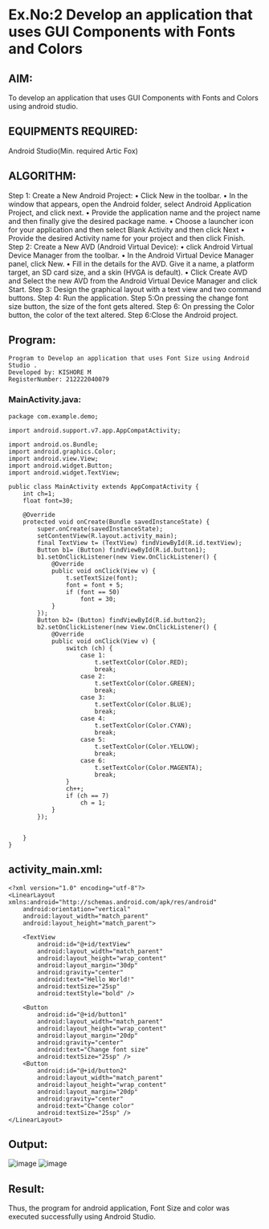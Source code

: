 
# Ex.No:2 Develop an application that uses GUI Components with Fonts and Colors

## AIM:
To develop an application that uses GUI Components with Fonts and Colors using android studio.

## EQUIPMENTS REQUIRED:
Android Studio(Min. required Artic Fox)

## ALGORITHM:

Step 1: Create a New Android Project:
              • Click New in the toolbar.
              • In the window that appears, open the Android folder, select Android Application Project,
              and click next.
              • Provide the application name and the project name and then finally give the desired
              package name.
              • Choose a launcher icon for your application and then select Blank Activity and then click
              Next
              • Provide the desired Activity name for your project and then click Finish.
Step 2: Create a New AVD (Android Virtual Device):
        • click Android Virtual Device Manager from the toolbar.
        • In the Android Virtual Device Manager panel, click New.
        • Fill in the details for the AVD. Give it a name, a platform target, an SD card size, and
        a skin (HVGA is default).
        • Click Create AVD and Select the new AVD from the Android Virtual Device
        Manager and click Start.
Step 3: Design the graphical layout with a text view and two command buttons.
Step 4: Run the application.
Step 5:On pressing the change font size button, the size of the font gets altered.
Step 6: On pressing the Color button, the color of the text altered.
Step 6:Close the Android project. 

## Program:
 ```
Program to Develop an application that uses Font Size using Android Studio .
Developed by: KISHORE M
RegisterNumber: 212222040079
```

### MainActivity.java:
```
package com.example.demo;

import android.support.v7.app.AppCompatActivity;

import android.os.Bundle;
import android.graphics.Color;
import android.view.View;
import android.widget.Button;
import android.widget.TextView;

public class MainActivity extends AppCompatActivity {
    int ch=1;
    float font=30;

    @Override
    protected void onCreate(Bundle savedInstanceState) {
        super.onCreate(savedInstanceState);
        setContentView(R.layout.activity_main);
        final TextView t= (TextView) findViewById(R.id.textView);
        Button b1= (Button) findViewById(R.id.button1);
        b1.setOnClickListener(new View.OnClickListener() {
            @Override
            public void onClick(View v) {
                t.setTextSize(font);
                font = font + 5;
                if (font == 50)
                    font = 30;
            }
        });
        Button b2= (Button) findViewById(R.id.button2);
        b2.setOnClickListener(new View.OnClickListener() {
            @Override
            public void onClick(View v) {
                switch (ch) {
                    case 1:
                        t.setTextColor(Color.RED);
                        break;
                    case 2:
                        t.setTextColor(Color.GREEN);
                        break;
                    case 3:
                        t.setTextColor(Color.BLUE);
                        break;
                    case 4:
                        t.setTextColor(Color.CYAN);
                        break;
                    case 5:
                        t.setTextColor(Color.YELLOW);
                        break;
                    case 6:
                        t.setTextColor(Color.MAGENTA);
                        break;
                }
                ch++;
                if (ch == 7)
                    ch = 1;
            }
        });


    }
}

```

## activity_main.xml:
```
<?xml version="1.0" encoding="utf-8"?>
<LinearLayout xmlns:android="http://schemas.android.com/apk/res/android"
    android:orientation="vertical"
    android:layout_width="match_parent"
    android:layout_height="match_parent">

    <TextView
        android:id="@+id/textView"
        android:layout_width="match_parent"
        android:layout_height="wrap_content"
        android:layout_margin="30dp"
        android:gravity="center"
        android:text="Hello World!"
        android:textSize="25sp"
        android:textStyle="bold" />

    <Button
        android:id="@+id/button1"
        android:layout_width="match_parent"
        android:layout_height="wrap_content"
        android:layout_margin="20dp"
        android:gravity="center"
        android:text="Change font size"
        android:textSize="25sp" />
    <Button
        android:id="@+id/button2"
        android:layout_width="match_parent"
        android:layout_height="wrap_content"
        android:layout_margin="20dp"
        android:gravity="center"
        android:text="Change color"
        android:textSize="25sp" />
</LinearLayout>
```
## Output:
![image](https://github.com/user-attachments/assets/ee5a3faa-e15e-4f45-8efc-9331c64f294e)
![image](https://github.com/user-attachments/assets/a834441c-9593-4725-963d-dd1e234e535d)

## Result:
Thus, the program for android application, Font Size and color was executed successfully using Android Studio.
